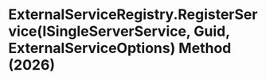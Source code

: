 # ExternalServiceRegistry.RegisterService(ISingleServerService, Guid, ExternalServiceOptions) Method (2026)

﻿